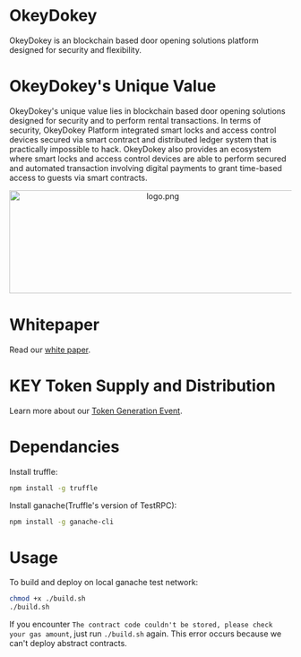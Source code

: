 # OkeyDokey
OkeyDokey is an blockchain based door opening solutions platform designed for security and flexibility.

# OkeyDokey's Unique Value
OkeyDokey's unique value lies in blockchain based door opening solutions designed for security and to perform rental transactions. In terms of security, OkeyDokey Platform integrated smart locks and access control devices secured via smart contract and distributed ledger system that is practically impossible to hack. OkeyDokey also provides an ecosystem where smart locks and access control devices are able to perform secured and automated transaction involving digital payments to grant time-based access to guests via smart contracts.

<p align="center">
  <img align="center" src="img/logo.png" width="532" height="184" alt="logo.png"/>
</p>

# Whitepaper
Read our [white paper](https://github.com/team-okeydokey/okeydokey/wiki/OKEYDOKEY-White-Paper).

# KEY Token Supply and Distribution
Learn more about our [Token Generation Event](https://github.com/team-okeydokey/okeydokey/wiki/OKEYDOKEY-Token-Generation-Event).



# Dependancies
Install truffle:
```bash
npm install -g truffle
```

Install ganache(Truffle's version of TestRPC):
```bash
npm install -g ganache-cli
```


# Usage
To build and deploy on local ganache test network:
```bash
chmod +x ./build.sh
./build.sh
```

If you encounter `The contract code couldn't be stored, please check your gas amount`, just run `./build.sh` again. This error occurs because we can't deploy abstract contracts.
